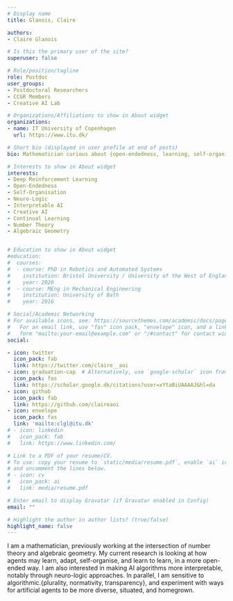 ```yaml
---
# Display name
title: Glanois, Claire

authors:
- Claire Glanois

# Is this the primary user of the site?
superuser: false

# Role/position/tagline
role: Postdoc
user_groups:
- Postdoctoral Researchers
- CCGR Members
- Creative AI Lab

# Organizations/Affiliations to show in About widget
organizations:
- name: IT University of Copenhagen
  url: https://www.itu.dk/

# Short bio (displayed in user profile at end of posts)
bio: Mathematician curious about {open-endedness, learning, self-organisation, complexity}.

# Interests to show in About widget
interests:
- Deep Reinforcement Learning
- Open-Endedness
- Self-Organisation
- Neuro-Logic
- Interpretable AI
- Creative AI
- Continual Learning
- Number Theory
- Algebraic Geometry


# Education to show in About widget
#education:
#  courses:
#  - course: PhD in Robotics and Automated Systems
#    institution: Bristol University / University of the West of England
#    year: 2020
#  - course: MEng in Mechanical Engineering
#    institution: University of Bath
#    year: 2016

# Social/Academic Networking
# For available icons, see: https://sourcethemes.com/academic/docs/page-builder/#icons
#   For an email link, use "fas" icon pack, "envelope" icon, and a link in the
#   form "mailto:your-email@example.com" or "/#contact" for contact widget.
social:

- icon: twitter
  icon_pack: fab
  link: https://twitter.com/claire__aoi
- icon: graduation-cap  # Alternatively, use `google-scholar` icon from `ai` icon pack
  icon_pack: fas
  link: https://scholar.google.dk/citations?user=xYtaBiUAAAAJ&hl=da
- icon: github
  icon_pack: fab
  link: https://github.com/claireaoi
- icon: envelope
  icon_pack: fas
  link: 'mailto:clgl@itu.dk'
# - icon: linkedin
#   icon_pack: fab
#   link: https://www.linkedin.com/

# Link to a PDF of your resume/CV.
# To use: copy your resume to `static/media/resume.pdf`, enable `ai` icons in `params.toml`, 
# and uncomment the lines below.
# - icon: cv
#   icon_pack: ai
#   link: media/resume.pdf

# Enter email to display Gravatar (if Gravatar enabled in Config)
email: ""

# Highlight the author in author lists? (true/false)
highlight_name: false
---
```


I am a mathematician, previously working at the intersection of number theory and algebraic geometry. 
My current research is looking at how agents may learn, adapt, self-organise, and learn to learn, in a more open-ended way.
I am also interested in making AI algorithms more interpretable, notably through neuro-logic approaches. 
In parallel, I am sensitive to algorithmic.{plurality, normativity, transparency}, and experiment with ways for artificial agents to be more diverse, situated, and homegrown.

<!--  Robotics, Evolution and Art Laboratory (REAL) Group of Digital Design department at IT University of Copenhagen, Denmark.-->

<!-- Nelson Bighetti is a professor of artificial intelligence at the Stanford AI Lab. His research interests include distributed robotics, mobile computing and programmable matter. He leads the Robotic Neurobiology group, which develops self-reconfiguring robots, systems of self-organizing robots, and mobile sensor networks.

Lorem ipsum dolor sit amet, consectetur adipiscing elit. Sed neque elit, tristique placerat feugiat ac, facilisis vitae arcu. Proin eget egestas augue. Praesent ut sem nec arcu pellentesque aliquet. Duis dapibus diam vel metus tempus vulputate. -->

<!-- {{< icon name="download" pack="fas" >}} Download my {{< staticref "media/demo_resume.pdf" "newtab" >}}resumé{{< /staticref >}}. -->
